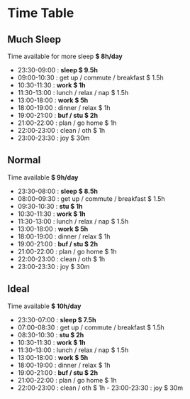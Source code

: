 # Time Table

## Much Sleep

Time available for more sleep **$ 8h/day**

- 23:30-09:00 : **sleep $ 9.5h**
- 09:00-10:30 : get up / commute / breakfast $ 1.5h
- 10:30-11:30 : **work $ 1h**
- 11:30-13:00 : lunch / relax / nap $ 1.5h
- 13:00-18:00 : **work $ 5h**
- 18:00-19:00 : dinner / relax $ 1h
- 19:00-21:00 : **buf / stu $ 2h**
- 21:00-22:00 : plan / go home $ 1h
- 22:00-23:00 : clean / oth $ 1h
- 23:00-23:30 : joy $ 30m

## Normal

Time available **$ 9h/day**

- 23:30-08:00 : **sleep $ 8.5h**
- 08:00-09:30 : get up / commute / breakfast $ 1.5h
- 09:30-10:30 : **stu $ 1h**
- 10:30-11:30 : **work $ 1h**
- 11:30-13:00 : lunch / relax / nap $ 1.5h
- 13:00-18:00 : **work $ 5h**
- 18:00-19:00 : dinner / relax $ 1h
- 19:00-21:00 : **buf / stu $ 2h**
- 21:00-22:00 : plan / go home $ 1h
- 22:00-23:00 : clean / oth $ 1h
- 23:00-23:30 : joy $ 30m

## Ideal

Time available **$ 10h/day**

- 23:30-07:00 : **sleep $ 7.5h**
- 07:00-08:30 : get up / commute / breakfast $ 1.5h
- 08:30-10:30 : **stu $ 2h**
- 10:30-11:30 : **work $ 1h**
- 11:30-13:00 : lunch / relax / nap $ 1.5h
- 13:00-18:00 : **work $ 5h**
- 18:00-19:00 : dinner / relax $ 1h
- 19:00-21:00 : **buf / stu $ 2h**
- 21:00-22:00 : plan / go home $ 1h
- 22:00-23:00 : clean / oth $ 1h - 23:00-23:30 : joy $ 30m
